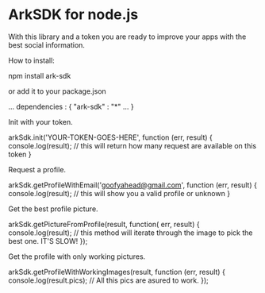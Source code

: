 ArkSDK for node.js
=======

With this library and a token you are ready to improve your apps with the best social information.

How to install:

npm install ark-sdk

or add it to your package.json

...
dependencies : {
  "ark-sdk" : "*"
  ...
  }

Init with your token.

arkSdk.init('YOUR-TOKEN-GOES-HERE', function (err, result) {
	console.log(result); // this will return how many request are available on this token
}

Request a profile.

arkSdk.getProfileWithEmail('goofyahead@gmail.com', function (err, result) {
  console.log(result); // this will show you a valid profile or unknown
}

Get the best profile picture.

arkSdk.getPictureFromProfile(result, function( err, result) {
	console.log(result); // this method will iterate through the image to pick the best one. IT'S SLOW!
});

Get the profile with only working pictures.

arkSdk.getProfileWithWorkingImages(result, function (err, result) {
	console.log(result.pics); // All this pics are asured to work.
});
